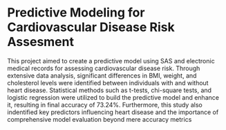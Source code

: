 # Predictive Modeling for Cardiovascular Disease Risk Assesment

This project aimed to create a predictive model using SAS and electronic medical records for assessing cardiovascular disease risk. Through extensive data analysis, significant differences in BMI, weight, and cholesterol levels were identified between individuals with and without heart disease. Statistical methods such as t-tests, chi-square tests, and logistic regression were utilized to build the predictive model and enhance it, resulting in final accuracy of 73.24%. Furthermore, this study also indentified key predictors influencing heart disease and the importance of comprehensive model evaluation beyond mere accuracy metrics
